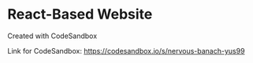# React-Based Website
Created with CodeSandbox

Link for CodeSandbox: https://codesandbox.io/s/nervous-banach-yus99
